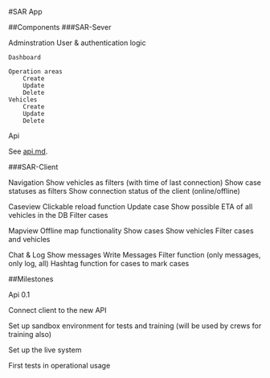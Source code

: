 #SAR App

##Components
###SAR-Sever

Adminstration
	User & authentication logic

	Dashboard

	Operation areas
		Create
		Update
		Delete
	Vehicles
		Create
		Update
		Delete
Api

See [api.md](./api.md).


###SAR-Client

Navigation
	Show vehicles as filters (with time of last connection)
	Show case statuses as filters
	Show connection status of the client (online/offline)

Caseview
	Clickable reload function
	Update case
	Show possible ETA of all vehicles in the DB
	Filter cases

Mapview
	Offline map functionality
	Show cases
	Show vehicles
	Filter cases and vehicles

Chat & Log
	Show messages
	Write Messages
	Filter function (only messages, only log, all)
	Hashtag function for cases to mark cases



##Milestones

Api 0.1 

Connect client to the new API

Set up sandbox environment for tests and training (will be used by crews for training also)

Set up the live system

First tests in operational usage
